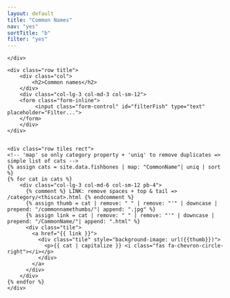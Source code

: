 ```yaml
---
layout: default
title: "Common Names"
nav: "yes"
sortTitle: "b"
filter: "yes"
---
```


<!-- HEADER -->
<div class="home">
	<div class="container">

	</div>
</div>


<div class="container">

	<div class="row title">
		<div class="col">
			<h2>Common names</h2>
		</div>
		<div class="col-lg-3 col-md-3 col-sm-12">
		<form class="form-inline">
			 <input class="form-control" id="filterFish" type="text" placeholder="Filter...">
		</form>
		</div>
	</div>


	<div class="row tiles rect">
	<!-- 'map' so only category property + 'uniq' to remove duplicates => simple list of cats -->
	{% assign cats = site.data.fishbones | map: "CommonName"| uniq | sort  %}
	{% for cat in cats %}
		<div class="col-lg-3 col-md-6 col-sm-12 pb-4">
		  {% comment %} LINK: remove spaces + top & tail => /category/<thiscat>.html {% endcomment %}
		  {% assign thumb = cat | remove: " " | remove: "'" | downcase | prepend: "/commonnamethumbs/"| append: ".jpg" %}
		  {% assign link = cat | remove: " " | remove: "'" | downcase | prepend: "/CommonName/"| append: ".html" %}
		  <div class="tile">
		    <a href="{{ link }}">
		      <div class="tile" style="background-image: url({{thumb}})">
		        <p>{{ cat | capitalize }} <i class="fas fa-chevron-circle-right"></i></p>
		      </div>
		    </a>
		  </div>
		</div>
	{% endfor %}
	</div>

</div>
